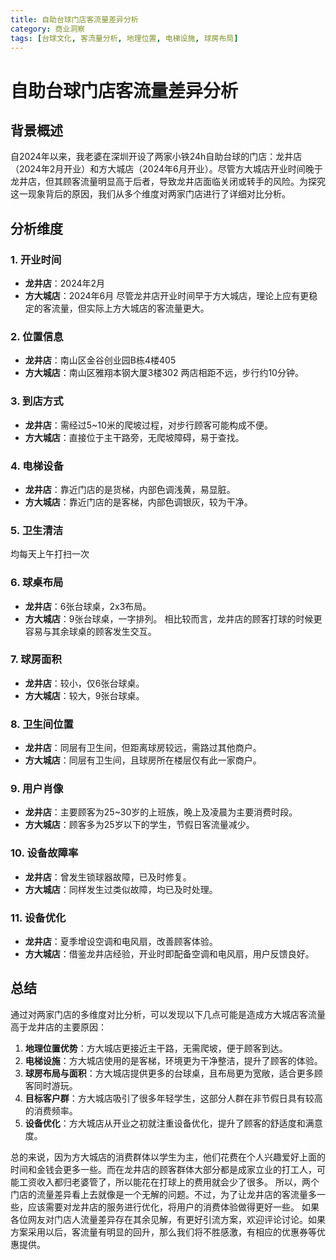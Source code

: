 ```yaml
---
title: 自助台球门店客流量差异分析
category: 商业洞察
tags: [台球文化, 客流量分析, 地理位置, 电梯设施, 球房布局]
---
```

# 自助台球门店客流量差异分析

## 背景概述
自2024年以来，我老婆在深圳开设了两家小铁24h自助台球的门店：龙井店（2024年2月开业）和方大城店（2024年6月开业）。尽管方大城店开业时间晚于龙井店，但其顾客流量明显高于后者，导致龙井店面临关闭或转手的风险。为探究这一现象背后的原因，我们从多个维度对两家门店进行了详细对比分析。

## 分析维度

### 1. 开业时间
- **龙井店**：2024年2月
- **方大城店**：2024年6月
尽管龙井店开业时间早于方大城店，理论上应有更稳定的客流量，但实际上方大城店的客流量更大。

### 2. 位置信息
- **龙井店**：南山区金谷创业园B栋4楼405
- **方大城店**：南山区雅翔本钢大厦3楼302
两店相距不远，步行约10分钟。

### 3. 到店方式
- **龙井店**：需经过5~10米的爬坡过程，对步行顾客可能构成不便。
- **方大城店**：直接位于主干路旁，无爬坡障碍，易于查找。

### 4. 电梯设备
- **龙井店**：靠近门店的是货梯，内部色调浅黄，易显脏。
- **方大城店**：靠近门店的是客梯，内部色调银灰，较为干净。

### 5. 卫生清洁
均每天上午打扫一次

### 6. 球桌布局
- **龙井店**：6张台球桌，2x3布局。
- **方大城店**：9张台球桌，一字排列。
相比较而言，龙井店的顾客打球的时候更容易与其余球桌的顾客发生交互。

### 7. 球房面积
- **龙井店**：较小，仅6张台球桌。
- **方大城店**：较大，9张台球桌。

### 8. 卫生间位置
- **龙井店**：同层有卫生间，但距离球房较远，需路过其他商户。
- **方大城店**：同层有卫生间，且球房所在楼层仅有此一家商户。

### 9. 用户肖像
- **龙井店**：主要顾客为25~30岁的上班族，晚上及凌晨为主要消费时段。
- **方大城店**：顾客多为25岁以下的学生，节假日客流量减少。

### 10. 设备故障率
- **龙井店**：曾发生锁球器故障，已及时修复。
- **方大城店**：同样发生过类似故障，均已及时处理。

### 11. 设备优化
- **龙井店**：夏季增设空调和电风扇，改善顾客体验。
- **方大城店**：借鉴龙井店经验，开业时即配备空调和电风扇，用户反馈良好。

## 总结
通过对两家门店的多维度对比分析，可以发现以下几点可能是造成方大城店客流量高于龙井店的主要原因：
1. **地理位置优势**：方大城店更接近主干路，无需爬坡，便于顾客到达。
2. **电梯设施**：方大城店使用的是客梯，环境更为干净整洁，提升了顾客的体验。
3. **球房布局与面积**：方大城店提供更多的台球桌，且布局更为宽敞，适合更多顾客同时游玩。
4. **目标客户群**：方大城店吸引了很多年轻学生，这部分人群在非节假日具有较高的消费频率。
5. **设备优化**：方大城店从开业之初就注重设备优化，提升了顾客的舒适度和满意度。

总的来说，因为方大城店的消费群体以学生为主，他们花费在个人兴趣爱好上面的时间和金钱会更多一些。而在龙井店的顾客群体大部分都是成家立业的打工人，可能工资收入都归老婆管了，所以能花在打球上的费用就会少了很多。
所以，两个门店的流量差异看上去就像是一个无解的问题。不过，为了让龙井店的客流量多一些，应该需要对龙井店的服务进行优化，将用户的消费体验做得更好一些。
如果各位网友对门店人流量差异存在其余见解，有更好引流方案，欢迎评论讨论。如果方案采用以后，客流量有明显的回升，那么我们将不胜感激，有相应的优惠券等优惠提供。